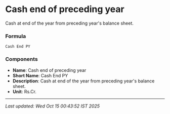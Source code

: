 # Cash end of preceding year
Cash at end of the year from preceding year's balance sheet.

### Formula
```text
Cash End PY
```


### Components
- **Name**: Cash end of preceding year
- **Short Name**: Cash End PY
- **Description**: Cash at end of the year from preceding year's balance sheet.
- **Unit**: Rs.Cr.

---
*Last updated: Wed Oct 15 00:43:52 IST 2025*
